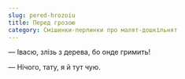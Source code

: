 ```yaml
---
slug: pered-hrozoiu
title: Перед грозою
category: Смішинки-перлинки про малят-дошкільнят
---
```

— Івасю, злізь з дерева, бо онде гримить!

— Нічого, тату, я й тут чую.
